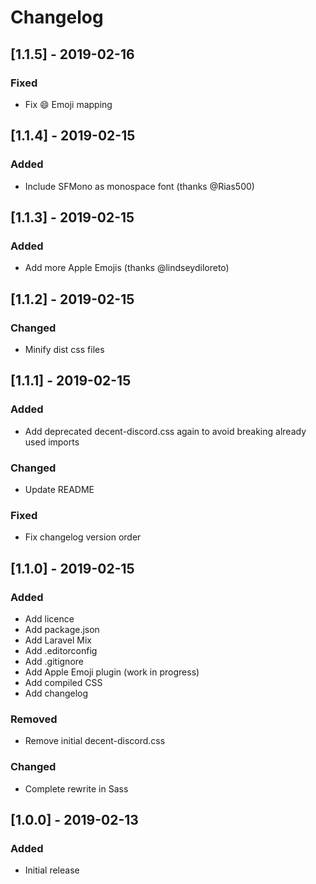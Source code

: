 # Changelog

## [1.1.5] - 2019-02-16
### Fixed
- Fix :smile: Emoji mapping

## [1.1.4] - 2019-02-15
### Added
- Include SFMono as monospace font (thanks @Rias500)

## [1.1.3] - 2019-02-15
### Added
- Add more Apple Emojis (thanks @lindseydiloreto)

## [1.1.2] - 2019-02-15
### Changed
- Minify dist css files

## [1.1.1] - 2019-02-15
### Added
- Add deprecated decent-discord.css again to avoid breaking already used imports 
### Changed
- Update README
### Fixed
- Fix changelog version order 

## [1.1.0] - 2019-02-15
### Added
- Add licence
- Add package.json
- Add Laravel Mix
- Add .editorconfig
- Add .gitignore
- Add Apple Emoji plugin (work in progress)
- Add compiled CSS
- Add changelog
### Removed
- Remove initial decent-discord.css
### Changed
- Complete rewrite in Sass

## [1.0.0] - 2019-02-13
### Added
- Initial release 

